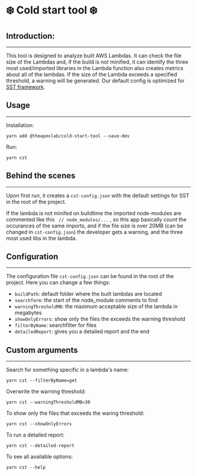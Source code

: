 # ❄️ Cold start tool ❄️

## Introduction:

---
This tool is designed to analyze built AWS Lambdas. It can check the file size of the Lambdas and, if the build is not minified, it can identify the three most used/imported libraries in the Lambda function also creates metrics about all of the lambdas. If the size of the Lambda exceeds a specified threshold, a warning will be generated. Our default config is optimized for <a href="https://sst.dev/">SST framework</a>.
## Usage
---

Installation:
``` 
yarn add @theapexlab/cold-start-tool --save-dev
```

Run:
```
yarn cst
```

## Behind the scenes
---
Upon first run, it creates a ``` cst-config.json ``` with the default settings for SST in the root of the project.

If the lambda is not minifed on buildtime the imported node-modules are commented like this ``` // node_modules/...``` , so this app basically count the occurances of the same imports, and if the file size is over 20MB (can be changed in ```cst-config.json```) the developer gets a warning, and the three most used libs in the lambda.

## Configuration
___
The configuration file ```cst-config.json``` can be found in the root of the project. Here you can change a few things:

* ```buildPath```: default folder where the built lambdas are located
* ```searchTerm```: the start of the node_module comments to find
* ```warningThresholdMB```: the maximum acceptable size of the lambda in megabytes
* ```showOnlyErrors```: show only the files the exceeds the warning threshold
* ```filterByName```: searchfilter for files
* ```detailedReport```: gives you a detailed report and the end
## Custom arguments
___

Search for something specific in a lambda's name: 
```
yarn cst --filterByName=get
```

Overwrite the warning threshold:
```
yarn cst --warningThresholdMB=30
```

To show only the files that exceeds the waring threshold:
```
yarn cst --showOnlyErrors
```
To run a detailed report:
```
yarn cst --detailed-report
```
To see all available options:

```
yarn cst --help
```

